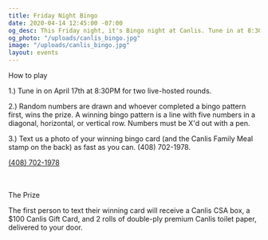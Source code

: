 ```yaml
---
title: Friday Night Bingo
date: 2020-04-14 12:45:00 -07:00
og_desc: This Friday night, it's Bingo night at Canlis. Tune in at 8:30PM.
og_photo: "/uploads/canlis_bingo.jpg"
image: "/uploads/canlis_bingo.jpg"
layout: events
---
```


<p class="Caption mb2">How to play</p>

1.) Tune in on April 17th at 8:30PM for two live-hosted rounds.

2.) Random numbers are drawn and whoever completed a bingo pattern first, wins the prize. A winning bingo pattern is a line with five numbers in a diagonal, horizontal, or vertical row. Numbers must be X'd out with a pen.

3.) Text us a photo of your winning bingo card (and the Canlis Family Meal stamp on the back) as fast as you can. <span class="ShowDesktop">(408) 702-1978</span>.

<div class="ShowMobile mt4"><a class="Caption" href="sms:4087021978">(408) 702-1978</a><Br><br><br></div>

<p class="Caption mb2">The Prize</p>

The first person to text their winning card will receive a Canlis CSA box, a $100 Canlis Gift Card, and 2 rolls of double-ply premium Canlis toilet paper, delivered to your door.